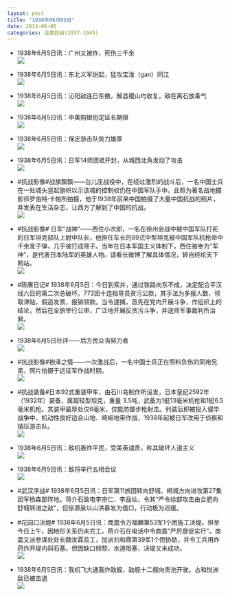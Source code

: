 ```yaml
---
layout: post
title: "1938年06月05日"
date: 2013-06-05
categories: 全面抗战(1937-1945)
---
```


<meta name="referrer" content="no-referrer" />

- 1938年6月5日讯：广州又被炸，死伤三千余 <br/><img src="https://ww2.sinaimg.cn/large/aca367d8jw1e5dnx1ztouj20c10t3n14.jpg" />

- 1938年6月5日讯：东北义军纷起，猛攻宝淦（gan）同江 <br/><img src="https://ww1.sinaimg.cn/large/aca367d8jw1e5dm6osfjmj20a90nrjtd.jpg" />

- 1938年6月5日讯：沁阳敌连日东撤，解县稷山均收复，敌在离石放毒气 <br/><img src="https://ww1.sinaimg.cn/large/aca367d8jw1e5dkgatuuwj20c10petbk.jpg" />

- 1938年6月5日讯：中美购银协定延长期限 <br/><img src="https://ww4.sinaimg.cn/large/aca367d8jw1e5dipuzcbqj20c10djq45.jpg" />

- 1938年6月5日讯：保定游击队势力雄厚 <br/><img src="https://ww1.sinaimg.cn/large/aca367d8jw1e5dgzdfsdnj20an0lzwff.jpg" />

- 1938年6月5日讯：日军14师团抵开封，从城西北角发动了攻击 <br/><img src="https://ww4.sinaimg.cn/large/aca367d8jw1e5dd8t5sq3j209r0bhgm8.jpg" />

- #抗战影像#战旗飘飘——台儿庄战役中，在经过激烈的战斗后，一名中国士兵在一处城头竖起旗帜以示该城的控制权仍在中国军队手中。此照为著名战地摄影师罗伯特·卡帕所拍摄，他于1938年前来中国拍摄了大量中国抗战的照片，并发表在生活杂志，让西方了解到了中国的抗战。 <br/><img src="https://ww1.sinaimg.cn/large/aca367d8jw1e5dbilcov8j209d0cijs4.jpg" />

- #抗战影像# 日军“战神”——西住小次郎，一名在徐州会战中被中国军队打死的日军坦克部队上尉中队长，他担任车长的89式中型坦克被中国军队机枪命中千余发子弹，几乎被打成筛子。当年在日本军国主义体制下，西住被奉为“军神”，是代表日本陆军的英雄人物。请看长微博了解具体情况，转自经纶天下网站。 <br/><img src="https://ww1.sinaimg.cn/large/aca367d8jw1e5d8wdms5oj20c12f0108.jpg" />

- #陈赓日记# 1938年6月5日：今日到索井，通过铁路向东不成，决定配合平汉线六日的第二次总破坏。772团十连指导员贪污公款，其手法为多报人数，领取津贴，假造发票，报销领款。当令逮捕，首先在党内开展斗争，作组织上的结论，然后在全旅举行公审，广泛地开展反贪污斗争，并送师军事裁判所治罪。 <br/><img src="https://ww1.sinaimg.cn/large/aca367d8jw1e5d6aeql2jj20b40f6ta3.jpg" />

- 1938年6月5日社评——后方民众当努力者 <br/><img src="https://ww3.sinaimg.cn/large/aca367d8jw1e5d4kf2c0sj20c10ojjuv.jpg" />

- #抗战影像#袍泽之情——一次激战后，一名中国士兵正在照料负伤的同袍兄弟，照片拍摄于远征军作战时期。 <br/><img src="https://ww2.sinaimg.cn/large/aca367d8jw1e5d3pbin4zj20im0f6414.jpg" />

- #抗战装备#日本92式重装甲车，由石川岛制作所设发，日本皇纪2592年（1932年）装备，属超轻型坦克，重量 3.5吨，武备为1挺13毫米机枪和1挺6.5毫米机枪。其装甲最厚处仅6毫米，仅能防御步枪射击。列装后即被投入侵华战争中，机动性良好适合山地、崎岖地带作战，1938年起被日军改用于侦察和镇压游击队。 <br/><img src="https://ww2.sinaimg.cn/large/aca367d8jw1e5d2u3vrk3j20c10dswfd.jpg" />

- 1938年6月5日讯：敌机轰炸平民，受美英谴责，称其破坏人道主义 <br/><img src="https://ww3.sinaimg.cn/large/aca367d8jw1e5d13ei8bij20h70a60uo.jpg" />

- 1938年6月5日讯：敌将举行五相会议 <br/><img src="https://ww4.sinaimg.cn/large/aca367d8jw1e5czn1k65jj209k0ar74t.jpg" />

- #武汉序战# 1938年6月5日讯：日军第11旅团转向舒城、桐城方向进攻第27集团军杨森部阵地。蒋介石致电李宗仁、李品仙，令其“严令徐部攻击由合肥向舒城转进之敌”，但徐源泉以山洪暴发为借口，行动极为迟缓。 

- #花园口决堤# 1938年6月5日讯：商震令万福麟第53军1个团施工决堤。但至今日上午，因地形关系仍未完工。蒋介石在电话中令商震“严厉督促实行”。商震又派参谋处处长魏汝霖监工，加派刘和鼎第39军1个团协助，并令工兵用炸药炸开堤内斜石基。但因缺口倾颓，水道阻塞，决堤又未成功。 <br/><img src="https://ww4.sinaimg.cn/large/aca367d8jw1e5cxms4u9gj20c50h0wf3.jpg" />

- 1938年6月5日讯：我机飞大通轰炸敌舰，敌舰十二艘向贵池开驶。占和悦洲敌已被击退 <br/><img src="https://ww4.sinaimg.cn/large/aca367d8jw1e5cw66txzsj20c10qd76b.jpg" />

